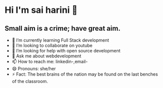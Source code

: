 <h1> Hi I'm sai harini  👋</h1>
<h2>Small aim is a crime; have great aim.</h2>

- 🌱 I’m currently learning Full Stack development
- 👯 I’m looking to collaborate on youtube
- 🤔 I’m looking for help with open source development
- 💬 Ask me about webdevelopment 
- 📫 How to reach me: linkedin-,email-
- 😄 Pronouns: she/her
- ⚡ Fact: The best brains of the nation may be found on the last benches of the classroom.


